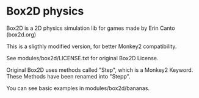 
# Box2D physics

Box2D is a 2D physics simulation lib for games made by Erin Canto (box2d.org)

This is a sligthly modified version, for better Monkey2 compatibility.

See modules/box2d/LICENSE.txt for original Box2D License.

Original Box2D uses methods called "Step", which is a Monkey2 Keyword.
These Methods have been renamed into "Stepp".

You can see basic examples in modules/box2d/bananas.


